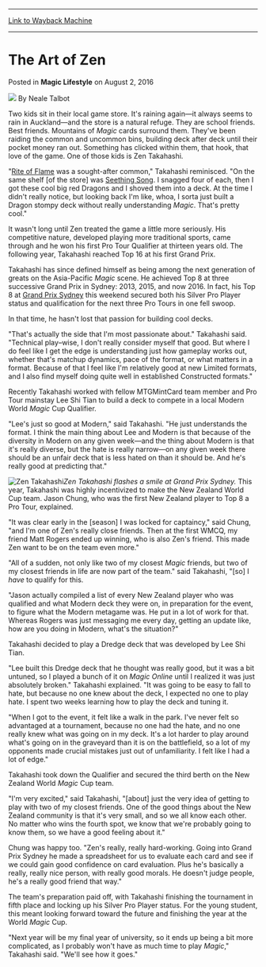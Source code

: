 
---
[Link to Wayback Machine](https://web.archive.org/web/20160805130901/http://magic.wizards.com/en/articles/archive/magic-lifestyle/art-zen-2016-08-02)

[_metadata_:author]:- "Neale Talbot"
[_metadata_:description]:- "Zen Takahashi has made the Top 8 of the most recent Sydney Grand Prix, and now his attention turns to the World Magic Cup."
[_metadata_:generator]:- "Drupal 7 (http://drupal.org)"
[_metadata_:node]:- "1049746"
[_metadata_:publish_date]:- "2016-08-02"
[_metadata_:source]:- "div-main-content"
[_metadata_:title]:- "The Art of Zen"
[_metadata_:wayback_capture_timestamp]:- "2016-08-05 13:09:01"
[_metadata_:wayback_raw_url]:- "https://web.archive.org/web/20160805130901id_/http://magic.wizards.com/en/articles/archive/magic-lifestyle/art-zen-2016-08-02"
[_metadata_:wayback_url]:- "http://magic.wizards.com/en/articles/archive/magic-lifestyle/art-zen-2016-08-02"
---


The Art of Zen
==============



 Posted in **Magic Lifestyle**
 on August 2, 2016 






![](https://media.magic.wizards.com/styles/auth_small/public/images/person/Neale.jpg)
By Neale Talbot











Two kids sit in their local game store. It's raining again—it always seems to rain in Auckland—and the store is a natural refuge. They are school friends. Best friends. Mountains of *Magic* cards surround them. They've been raiding the common and uncommon bins, building deck after deck until their pocket money ran out. Something has clicked within them, that hook, that love of the game. One of those kids is Zen Takahashi.


"[Rite of Flame](http://gatherer.wizards.com/Pages/Card/Details.aspx?name=Rite+of+Flame) was a sought-after common," Takahashi reminisced. "On the same shelf [of the store] was [Seething Song](http://gatherer.wizards.com/Pages/Card/Details.aspx?name=Seething+Song). I snagged four of each, then I got these cool big red Dragons and I shoved them into a deck. At the time I didn't really notice, but looking back I'm like, whoa, I sorta just built a Dragon stompy deck without really understanding *Magic*. That's pretty cool."


It wasn't long until Zen treated the game a little more seriously. His competitive nature, developed playing more traditional sports, came through and he won his first Pro Tour Qualifier at thirteen years old. The following year, Takahashi reached Top 16 at his first Grand Prix.


Takahashi has since defined himself as being among the next generation of greats on the Asia-Pacific *Magic* scene. He achieved Top 8 at three successive Grand Prix in Sydney: 2013, 2015, and now 2016. In fact, his Top 8 at [Grand Prix Sydney](http://magic.wizards.com/en/events/coverage/gpsyd16) this weekend secured both his Silver Pro Player status and qualification for the next three Pro Tours in one fell swoop.


In that time, he hasn't lost that passion for building cool decks.


"That's actually the side that I'm most passionate about." Takahashi said. "Technical play–wise, I don't really consider myself that good. But where I do feel like I get the edge is understanding just how gameplay works out, whether that's matchup dynamics, pace of the format, or what matters in a format. Because of that I feel like I'm relatively good at new Limited formats, and I also find myself doing quite well in established Constructed formats."


Recently Takahashi worked with fellow MTGMintCard team member and Pro Tour mainstay Lee Shi Tian to build a deck to compete in a local Modern World *Magic* Cup Qualifier.


"Lee's just so good at Modern," said Takahashi. "He just understands the format. I think the main thing about Lee and Modern is that because of the diversity in Modern on any given week—and the thing about Modern is that it's really diverse, but the hate is really narrow—on any given week there should be an unfair deck that is less hated on than it should be. And he's really good at predicting that."



![Zen Takahashi](https://media.wizards.com/2016/images/daily/ML20160802_Zen.jpg)*Zen Takahashi flashes a smile at Grand Prix Sydney.*
This year, Takahashi was highly incentivized to make the New Zealand World Cup team. Jason Chung, who was the first New Zealand player to Top 8 a Pro Tour, explained.


"It was clear early in the [season] I was locked for captaincy," said Chung, "and I'm one of Zen's really close friends. Then at the first WMCQ, my friend Matt Rogers ended up winning, who is also Zen's friend. This made Zen want to be on the team even more."


"All of a sudden, not only like two of my closest *Magic* friends, but two of my closest friends in life are now part of the team." said Takahashi, "[so] I *have* to qualify for this.


"Jason actually compiled a list of every New Zealand player who was qualified and what Modern deck they were on, in preparation for the event, to figure what the Modern metagame was. He put in a lot of work for that. Whereas Rogers was just messaging me every day, getting an update like, how are you doing in Modern, what's the situation?"


Takahashi decided to play a Dredge deck that was developed by Lee Shi Tian.


"Lee built this Dredge deck that he thought was really good, but it was a bit untuned, so I played a bunch of it on *Magic Online* until I realized it was just absolutely broken." Takahashi explained. "It was going to be easy to fall to hate, but because no one knew about the deck, I expected no one to play hate. I spent two weeks learning how to play the deck and tuning it.


"When I got to the event, it felt like a walk in the park. I've never felt so advantaged at a tournament, because no one had the hate, and no one really knew what was going on in my deck. It's a lot harder to play around what's going on in the graveyard than it is on the battlefield, so a lot of my opponents made crucial mistakes just out of unfamiliarity. I felt like I had a lot of edge."


Takahashi took down the Qualifier and secured the third berth on the New Zealand World *Magic* Cup team.


"I'm very excited," said Takahashi, "[about] just the very idea of getting to play with two of my closest friends. One of the good things about the New Zealand community is that it's very small, and so we all know each other. No matter who wins the fourth spot, we know that we're probably going to know them, so we have a good feeling about it."


Chung was happy too. "Zen's really, really hard-working. Going into Grand Prix Sydney he made a spreadsheet for us to evaluate each card and see if we could gain good confidence on card evaluation. Plus he's basically a really, really nice person, with really good morals. He doesn't judge people, he's a really good friend that way."


The team's preparation paid off, with Takahashi finishing the tournament in fifth place and locking up his Silver Pro Player status. For the young student, this meant looking forward toward the future and finishing the year at the World *Magic* Cup.


"Next year will be my final year of university, so it ends up being a bit more complicated, as I probably won't have as much time to play *Magic*," Takahashi said. "We'll see how it goes."







